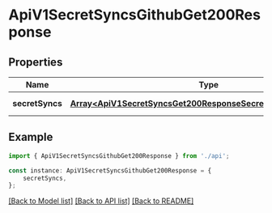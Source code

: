 # ApiV1SecretSyncsGithubGet200Response


## Properties

Name | Type | Description | Notes
------------ | ------------- | ------------- | -------------
**secretSyncs** | [**Array&lt;ApiV1SecretSyncsGet200ResponseSecretSyncsInnerAnyOf2&gt;**](ApiV1SecretSyncsGet200ResponseSecretSyncsInnerAnyOf2.md) |  | [default to undefined]

## Example

```typescript
import { ApiV1SecretSyncsGithubGet200Response } from './api';

const instance: ApiV1SecretSyncsGithubGet200Response = {
    secretSyncs,
};
```

[[Back to Model list]](../README.md#documentation-for-models) [[Back to API list]](../README.md#documentation-for-api-endpoints) [[Back to README]](../README.md)
